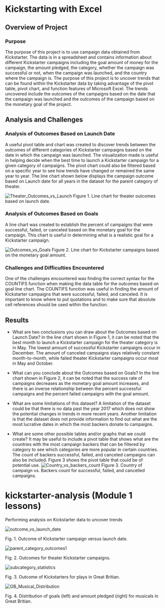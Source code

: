 # Kickstarting with Excel

## Overview of Project

### Purpose
The purpose of this project is to use campaign data obtained from Kickstarter. The data is in a spreadsheet and contains information about different Kickstarter campaigns including the goal amount of money for the campaign, the amount pledged, the category, whether the campaign was successful or not, when the campaign was launched, and the country where the campaign is. The purpose of this project is to uncover trends that can be found within the Kickstarter data by taking advantage of the pivot table, pivot chart, and function features of Microsoft Excel. The trends uncovered include the outcomes of the campaigns based on the date that the campaign was launched and the outcomes of the campaign based on the monetary goal of the project. 

## Analysis and Challenges

### Analysis of Outcomes Based on Launch Date
A useful pivot table and chart was created to discover trends between the outcomes of different categories of Kickstarter campaigns based on the date in which the campaign was launched. The visualization made is useful in helping decide when the best time to launch a Kickstarter campaign for a given category of campaigns. The pivot chart could also be filtered based on a specific year to see how trends have changed or remained the same year to year. The line chart shown below displays the campaign outcome based on Launch date for all years in the dataset for the parent category of theater. 

![Theater_Outcomes_vs_Launch](https://user-images.githubusercontent.com/98781992/174678659-cfc6e419-877d-446f-9c6f-160617562576.png)
Figure 1. Line chart for theater outcomes based on launch date. 

### Analysis of Outcomes Based on Goals
A line chart was created to establish the percent of campaigns that were successful, failed, or canceled based on the monetary goal for the campaign. This chart is useful in determining what is a realistic goal for a Kickstarter campaign. 

![Outcomes_vs_Goals](https://user-images.githubusercontent.com/98781992/174681422-21d7c484-ed86-4993-954a-16fef649a757.png)
Figure 2. Line chart for Kickstarter campaigns based on the monetary goal amount. 

### Challenges and Difficulties Encountered
One of the challenges encountered was finding the correct syntax for the COUNTIFS function when making the data table for the outcomes based on goal line chart. The COUNTIFS function was useful in finding the amount of Kickstarter campaigns that were successful, failed, and canceled. It is important to know where to put quotations and to make sure that absolute cell references should be used within the function. 

## Results

- What are two conclusions you can draw about the Outcomes based on Launch Date?
In the line chart shown in Figure 1, it can be noted that the best month to launch a Kickstarter campaign for the theater category is in May. The lowest amount of successful Kickstarter campaigns occur in December. The amount of canceled campaigns stays relatively constant month-to-month, while failed theater Kickstarter campaigns occur most in May and October.

- What can you conclude about the Outcomes based on Goals?
In the line chart shown in Figure 2, it can be noted that the success rate of campaigns decreases as the monetary goal amount increases, and there is an inverse relationship between the percent successful campaigns and the percent failed campaigns with the goal amount. 

- What are some limitations of this dataset?
A limitation of the dataset could be that there is no data past the year 2017 which does not show the potential changes in trends in more recent years. Another limitation is that the dataset does not provide information to find out what are the most lucrative dates in which the most backers donate to campaigns. 

- What are some other possible tables and/or graphs that we could create?
It may be useful to include a pivot table that shows what are the countries with the most campaign backers that can be filtered by category to see which categories are more popular in certain countries. The count of backers successful, failed, and canceled campaigns can also be included. Figure 3 shows the pivot table that could be of potential use. 
![Country_vs_backers_count](https://user-images.githubusercontent.com/98781992/174690041-d6ba5fd9-8319-409a-8a89-e54bd77fbeed.png)
Figure 3. Country of campaign vs. Backers count for successful, failed, and cancelled campaigns.

# kickstarter-analysis (Module 1 lessons)
Performing analysis on Kickstarter data to uncover trends

![outcome_vs_launch_date](https://user-images.githubusercontent.com/98781992/174171521-0a3ef9e8-73ca-43d6-8ba5-afb1a7772f78.png)

Fig. 1. Outcome of Kickstarter campaign versus launch date.



![parent_category_outcomes1](https://user-images.githubusercontent.com/98781992/174171525-7d57496f-bf92-4bd8-8f50-ccabed856be3.png)

Fig. 2. Outcomes for theater Kickstarter campaigns.



![subcategory_statistics](https://user-images.githubusercontent.com/98781992/174171551-32fdaeeb-619d-4c9b-9585-d8995e14ed34.png)

Fig. 3. Outcome of Kickstarters for plays in Great Britian.



![GB_Musical_Distribution](https://user-images.githubusercontent.com/98781992/174171569-d15e19dc-6744-4765-bdd5-f84898c7bc6f.png)

Fig. 4. Distribution of goals (left) and amount pledged (right) for musicals in Great Britian. 
